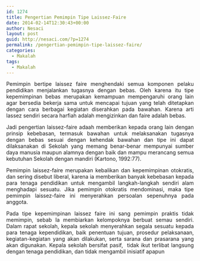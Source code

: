 ```yaml
---
id: 1274
title: Pengertian Pemimpin Tipe Laissez-Faire
date: 2014-02-14T12:30:43+00:00
author: Nesaci
layout: post
guid: http://nesaci.com/?p=1274
permalink: /pengertian-pemimpin-tipe-laissez-faire/
categories:
  - Makalah
tags:
  - Makalah
---
```

<p style="text-align: justify;">
  Pemimpin bertipe laissez faire menghendaki semua komponen pelaku pendidikan menjalankan tugasnya dengan bebas. Oleh karena itu tipe kepemimpinan bebas merupakan kemampuan mempengaruhi orang lain agar bersedia bekerja sama untuk mencapai tujuan yang telah ditetapkan dengan cara berbagai kegiatan diserahkan pada bawahan. Karena arti lassez sendiri secara harfiah adalah mengizinkan dan faire adalah bebas.
</p>

<p style="text-align: justify;">
  Jadi pengertian laissez-faire adaah memberikan kepada orang lain dengan prinsip kebebasan, termasuk bawahan untuk melaksanakan tugasnya dengan bebas sesuai dengan kehendak bawahan dan tipe ini dapat dilaksanakan di Sekolah yang memang benar-benar mempunyai sumber daya manusia maupun alamnya dengan baik dan mampu merancang semua kebutuhan Sekolah dengan mandiri (Kartono, 1992:77).
</p>

<p style="text-align: justify;">
  Pemimpin laissez-faire merupakan kebalikan dan kepemimpinan otokratis, dan sering disebut liberal, karena ia memberikan banyak kebebasan kepada para tenaga pendidikan untuk mengambil langkah-langkah sendiri alam menghadapi sesuatu. Jika pemimpin otokratis mendominasi, maka tipe pemimpin laissez-faire ini menyerahkan persoalan sepenuhnya pada anggota.
</p>

<p style="text-align: justify;">
  Pada tipe kepemimpinan laissez faire ini sang pemimpin praktis tidak memimpin, sebab Ia membiarkan kelompoknya berbuat semau sendiri. Dalam rapat sekolah, kepala sekolah menyerahkan segala sesuatu kepada para tenaga kependidikan, baik penentuan tujuan, prosedur pelaksanaan, kegiatan-kegiatan yang akan dilakukan, serta sarana dan prasarana yang akan digunakan. Kepala sekolah bersifat pasif,  tidak ikut terlibat langsung dengan tenaga pendidikan, dan tidak mengambil inisiatif apapun
</p>